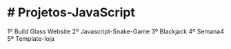 # # Projetos-JavaScript

1º Build Glass Website
2º Javascript-Snake-Game
3º Blackjack
4º Semana4
5º Template-loja
